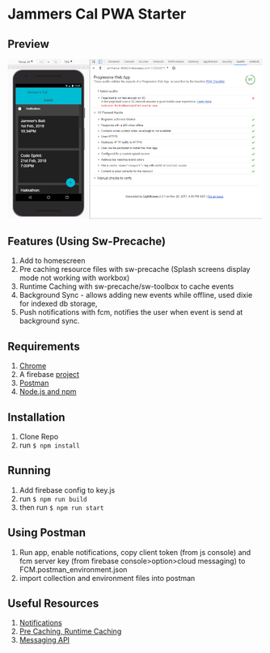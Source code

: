 # Jammers Cal PWA Starter

## Preview
![alt text](report.png)

## Features (Using Sw-Precache)
1. Add to homescreen
2. Pre caching resource files with sw-precache (Splash screens display mode not working with workbox)
3. Runtime Caching with sw-precache/sw-toolbox to cache events
4. Background Sync - allows adding new events while offline, used dixie for indexed db storage,
5. Push notifications with fcm, notifies the user when event is send at background sync.

## Requirements
1. [Chrome](https://www.google.com/chrome/browser/desktop/index.html)
2. A firebase [project](https://accounts.google.com/signin/v2/identifier?passive=1209600&osid=1&continue=https%3A%2F%2Fconsole.firebase.google.com%2F&followup=https%3A%2F%2Fconsole.firebase.google.com%2F&flowName=GlifWebSignIn&flowEntry=ServiceLogin)
3. [Postman](https://www.getpostman.com/apps)
4. [Node.js and npm](https://nodejs.org/en/download/)

## Installation
1. Clone Repo
2. run ```$ npm install ```

## Running
1. Add firebase config to key.js
2. run ```$ npm run build ```
3. then run ```$ npm run start```

## Using Postman
1. Run app, enable notifications, copy client token (from js console) and fcm server key (from firebase console>option>cloud messaging) to FCM.postman_environment.json
2. import collection and environment files into postman

## Useful Resources
1. [Notifications](https://web-push-book.gauntface.com/demos/notification-examples/)
2. [Pre Caching, Runtime Caching](https://github.com/GoogleChromeLabs/sw-precache)
3. [Messaging API](https://firebase.google.com/docs/cloud-messaging/js/client)
